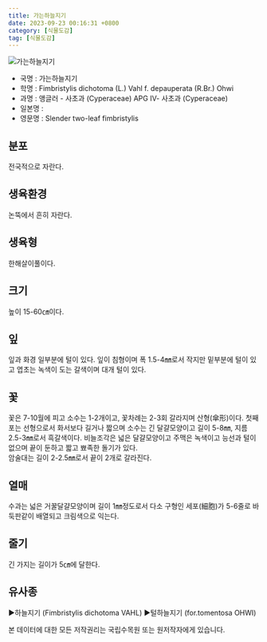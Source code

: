 ```yaml
---
title: 가는하늘지기
date: 2023-09-23 00:16:31 +0800
category: [식물도감]
tag: [식물도감]
---
```




![가는하늘지기](/fileUpload/plants/basic/Cyperaceae/Fimbristylis/21969/21969_1_th2.jpg)
- 국명 : 가는하늘지기
- 학명 : Fimbristylis dichotoma (L.) Vahl f. depauperata (R.Br.) Ohwi
- 과명 : 앵글러 - 사초과 (Cyperaceae) APG Ⅳ- 사초과 (Cyperaceae)
- 일본명 : 
- 영문명 : Slender two-leaf fimbristylis


## 분포
전국적으로 자란다.
## 생육환경
논뚝에서 흔히 자란다.
## 생육형
한해살이풀이다.
## 크기
높이 15-60㎝이다.
## 잎
잎과 화경 일부분에 털이 있다. 잎이 침형이며 폭 1.5-4㎜로서 작지만 밑부분에 털이 있고 엽초는 녹색이 도는 갈색이며 대개 털이 있다.
## 꽃
꽃은 7-10월에 피고 소수는 1-2개이고, 꽃차례는 2-3회 갈라지며 산형(傘形)이다. 첫째 포는 선형으로서 화서보다 길거나 짧으며 소수는 긴 달걀모양이고 길이 5-8㎜, 지름 2.5-3㎜로서 흑갈색이다. 비늘조각은 넓은 달걀모양이고 주맥은 녹색이고 능선과 털이 없으며 끝이 둔하고 짧고 뾰족한 돌기가 있다.  암술대는 길이 2-2.5㎜로서 끝이 2개로 갈라진다.
## 열매
수과는 넓은 거꿀달걀모양이며 길이 1㎜정도로서 다소 구형인 세포(細胞)가 5-6줄로 바둑판같이 배열되고 크림색으로 익는다.
## 줄기
긴 가지는 길이가 5㎝에 달한다.
## 유사종
▶하늘지기 (Fimbristylis dichotoma VAHL) ▶털하늘지기 (for.tomentosa OHWI)






본 데이터에 대한 모든 저작권리는 국립수목원 또는 원저작자에게 있습니다.
